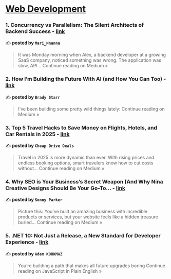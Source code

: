 
<h1><a href=https://medium.com/tag/web-development/recommended target="_blank" rel="noopener noreferrer">Web Development</a></h1>
<h3>1. Concurrency vs Parallelism: The Silent Architects of Backend Success - <a href="https://medium.com/@nnannamari/concurrency-vs-parallelism-the-silent-architects-of-backend-success-b6db03e311d6?source=rss------web_development-5" target="_blank" rel="noopener noreferrer">link</a></h3>

✍️ **posted by `Mari_Nnanna`**

<blockquote>It was Monday morning when Alex, a backend developer at a growing SaaS company, noticed something was wrong. The application was slow, API…
Continue reading on Medium »</blockquote>

<h3>2. How I’m Building the Future With AI (and How You Can Too) - <a href="https://bradyux.medium.com/how-im-building-the-future-with-ai-and-how-you-can-too-4539a0d250fd?source=rss------web_development-5" target="_blank" rel="noopener noreferrer">link</a></h3>

✍️ **posted by `Brady Starr`**

<blockquote>I’ve been building some pretty wild things lately:
Continue reading on Medium »</blockquote>

<h3>3. Top 5 Travel Hacks to Save Money on Flights, Hotels, and Car Rentals in 2025 - <a href="https://medium.com/@A.prade/top-5-travel-hacks-to-save-money-on-flights-hotels-and-car-rentals-in-2025-396e833aecc3?source=rss------web_development-5" target="_blank" rel="noopener noreferrer">link</a></h3>

✍️ **posted by `Cheap Drive Deals`**

<blockquote>Travel in 2025 is more dynamic than ever. With rising prices and endless booking options, smart travelers know how to cut costs without…
Continue reading on Medium »</blockquote>

<h3>4. Why SEO is Your Business’s Secret Weapon (And Why Nina Creative Designs Should Be Your Go-To… - <a href="https://medium.com/@sonnylparker/why-seo-is-your-businesss-secret-weapon-and-why-nina-creative-designs-should-be-your-go-to-913046f6a407?source=rss------web_development-5" target="_blank" rel="noopener noreferrer">link</a></h3>

✍️ **posted by `Sonny Parker`**

<blockquote>Picture this: You’ve built an amazing business with incredible products or services, but your website feels like a hidden treasure buried…
Continue reading on Medium »</blockquote>

<h3>5. .NET 10: Not Just a Release, a New Standard for Developer Experience - <a href="https://javascript.plainenglish.io/net-10-not-just-a-release-a-new-standard-for-developer-experience-b73519de3ac8?source=rss------web_development-5" target="_blank" rel="noopener noreferrer">link</a></h3>

✍️ **posted by `Adem KORKMAZ`**

<blockquote>You’re building a path that makes all future upgrades boring
Continue reading on JavaScript in Plain English »</blockquote>

